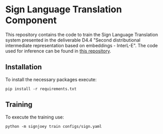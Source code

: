 # Sign Language Translation Component

This repository contains the code to train the Sign Language Translation system presented in the deliverable D4.4 "Second distributional intermediate representation based on embeddings - InterL-E". The code used for inference can be found in [this repository](https://github.com/signon-project-wp4/embedding2text_translator).
 
## Installation

To install the necessary packages execute:

`pip install -r requirements.txt`

## Training

To execute the training use:

`python -m signjoey train configs/sign.yaml` 